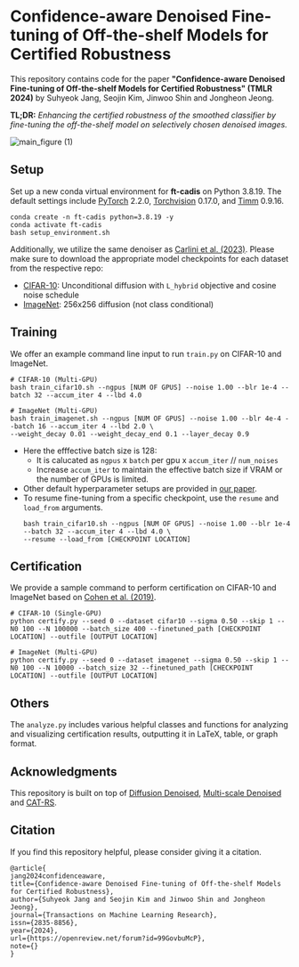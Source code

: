 # Confidence-aware Denoised Fine-tuning of Off-the-shelf Models for Certified Robustness

This repository contains code for the paper <b>"Confidence-aware Denoised Fine-tuning of Off-the-shelf Models for Certified Robustness" (TMLR 2024)</b> by Suhyeok Jang, Seojin Kim, Jinwoo Shin and Jongheon Jeong. 

<b>TL;DR:</b>  *Enhancing the certified robustness of the smoothed classifier by fine-tuning the off-the-shelf model on selectively chosen denoised images.* 

![main_figure (1)](https://github.com/user-attachments/assets/885eda34-ad32-40d4-a251-ac3d8bb4ff62)

## Setup
Set up a new conda virtual environment for <b>ft-cadis</b> on Python 3.8.19. The default settings include [PyTorch](https://pytorch.org/) 2.2.0, [Torchvision](https://pytorch.org/vision/stable/index.html) 0.17.0, and [Timm](https://github.com/huggingface/pytorch-image-models) 0.9.16.
```
conda create -n ft-cadis python=3.8.19 -y
conda activate ft-cadis
bash setup_environment.sh
```
Additionally, we utilize the same denoiser as [Carlini et al. (2023)](https://arxiv.org/abs/2206.10550). Please make sure to download the appropriate model checkpoints for each dataset from the respective repo:
- [CIFAR-10](https://github.com/openai/improved-diffusion): Unconditional diffusion with `L_hybrid` objective and cosine noise schedule
- [ImageNet](https://github.com/openai/guided-diffusion): 256x256 diffusion (not class conditional)

## Training
We offer an example command line input to run `train.py` on CIFAR-10 and ImageNet.
```
# CIFAR-10 (Multi-GPU)
bash train_cifar10.sh --ngpus [NUM OF GPUS] --noise 1.00 --blr 1e-4 --batch 32 --accum_iter 4 --lbd 4.0

# ImageNet (Multi-GPU)
bash train_imagenet.sh --ngpus [NUM OF GPUS] --noise 1.00 --blr 4e-4 --batch 16 --accum_iter 4 --lbd 2.0 \ 
--weight_decay 0.01 --weight_decay_end 0.1 --layer_decay 0.9
``` 
- Here the efffective batch size is 128:
    - It is calucated as `ngpus` x `batch` per gpu x `accum_iter` // `num_noises`
    - Increase `accum_iter` to maintain the effective batch size if VRAM or the number of GPUs is limited.
- Other default hyperparameter setups are provided in [our paper](https://openreview.net/pdf?id=99GovbuMcP).
- To resume fine-tuning from a specific checkpoint, use the `resume` and `load_from` arguments.
    ```
    bash train_cifar10.sh --ngpus [NUM OF GPUS] --noise 1.00 --blr 1e-4 --batch 32 --accum_iter 4 --lbd 4.0 \
    --resume --load_from [CHECKPOINT LOCATION]
    ```

## Certification
We provide a sample command to perform certification on CIFAR-10 and ImageNet based on [Cohen et al. (2019)](https://github.com/locuslab/smoothing?tab=readme-ov-file).
```
# CIFAR-10 (Single-GPU)
python certify.py --seed 0 --dataset cifar10 --sigma 0.50 --skip 1 --N0 100 --N 100000 --batch_size 400 --finetuned_path [CHECKPOINT LOCATION] --outfile [OUTPUT LOCATION]

# ImageNet (Multi-GPU)
python certify.py --seed 0 --dataset imagenet --sigma 0.50 --skip 1 --N0 100 --N 10000 --batch_size 32 --finetuned_path [CHECKPOINT LOCATION] --outfile [OUTPUT LOCATION]
```

## Others
The `analyze.py` includes various helpful classes and functions for analyzing and visualizing certification results, outputting it in LaTeX, table, or graph format.

## Acknowledgments
This repository is built on top of [Diffusion Denoised](https://github.com/ethz-spylab/diffusion_denoised_smoothing), [Multi-scale Denoised](https://github.com/jh-jeong/smoothing-multiscale) and [CAT-RS](https://github.com/alinlab/smoothing-catrs).

## Citation
If you find this repository helpful, please consider giving it a citation.
```
@article{
jang2024confidenceaware,
title={Confidence-aware Denoised Fine-tuning of Off-the-shelf Models for Certified Robustness},
author={Suhyeok Jang and Seojin Kim and Jinwoo Shin and Jongheon Jeong},
journal={Transactions on Machine Learning Research},
issn={2835-8856},
year={2024},
url={https://openreview.net/forum?id=99GovbuMcP},
note={}
}
```
